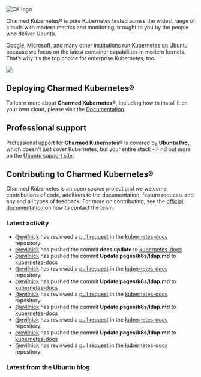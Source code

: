 ![CK logo](https://assets.ubuntu.com/v1/451d4cf4-Charmed+Kubernetes_RGB_onWhite_2022.svg)

Charmed Kubernetes® is pure Kubernetes tested across the widest range of clouds with modern metrics and monitoring, brought to you by the people who deliver Ubuntu.

Google, Microsoft, and many other institutions run Kubernetes on Ubuntu because we focus on the latest container capabilities in modern kernels. That’s why it’s the top choice for enterprise Kubernetes, too.

![](https://assets.ubuntu.com/v1/843c77b6-juju-at-a-glace.svg)

## Deploying Charmed Kubernetes®

To learn more about **Charmed Kubernetes**®, including how to install it on your own cloud, please visit the [Documentation][docs].

## Professional support

Professional upport for **Charmed Kubernetes**® is covered by **Ubuntu Pro**, which doesn't just cover Kubernetes, but your entire stack - Find out more on the [Ubuntu support site](https://ubuntu.com/support).

## Contributing to Charmed Kubernetes®

Charmed Kubernetes is an open source project and we welcome contributions of code, additions to the documentation, feature requests and any and all types of feedback. For more on contributing, see the [official documentation][get-in-touch] on how to contact the team.

<!-- LINKS -->
[docs]: https://ubuntu.com/kubernetes/docs
[get-in-touch]: https://ubuntu.com/kubernetes/docs/get-in-touch

### Latest activity

<!-- activity starts -->
 - [@evilnick](https://github.com/evilnick) has reviewed a [pull request](https://github.com/charmed-kubernetes/kubernetes-docs/pull/845) in the [kubernetes-docs](https://github.com/charmed-kubernetes/kubernetes-docs) repository.
 - [@evilnick](https://github.com/evilnick) has pushed the commit **docs update** to [kubernetes-docs](https://github.com/charmed-kubernetes/kubernetes-docs)
 - [@evilnick](https://github.com/evilnick) has pushed the commit **Update pages/k8s/ldap.md** to [kubernetes-docs](https://github.com/charmed-kubernetes/kubernetes-docs)
 - [@evilnick](https://github.com/evilnick) has reviewed a [pull request](https://github.com/charmed-kubernetes/kubernetes-docs/pull/845) in the [kubernetes-docs](https://github.com/charmed-kubernetes/kubernetes-docs) repository.
 - [@evilnick](https://github.com/evilnick) has pushed the commit **Update pages/k8s/ldap.md** to [kubernetes-docs](https://github.com/charmed-kubernetes/kubernetes-docs)
 - [@evilnick](https://github.com/evilnick) has reviewed a [pull request](https://github.com/charmed-kubernetes/kubernetes-docs/pull/845) in the [kubernetes-docs](https://github.com/charmed-kubernetes/kubernetes-docs) repository.
 - [@evilnick](https://github.com/evilnick) has pushed the commit **Update pages/k8s/ldap.md** to [kubernetes-docs](https://github.com/charmed-kubernetes/kubernetes-docs)
 - [@evilnick](https://github.com/evilnick) has reviewed a [pull request](https://github.com/charmed-kubernetes/kubernetes-docs/pull/845) in the [kubernetes-docs](https://github.com/charmed-kubernetes/kubernetes-docs) repository.
 - [@evilnick](https://github.com/evilnick) has pushed the commit **Update pages/k8s/ldap.md** to [kubernetes-docs](https://github.com/charmed-kubernetes/kubernetes-docs)
 - [@evilnick](https://github.com/evilnick) has reviewed a [pull request](https://github.com/charmed-kubernetes/kubernetes-docs/pull/845) in the [kubernetes-docs](https://github.com/charmed-kubernetes/kubernetes-docs) repository.
<!-- activity ends -->

<!-- roadmap starts -->

<!-- roadmap ends -->

### Latest from the Ubuntu blog

<!-- blog starts -->

<!-- blog ends -->
